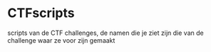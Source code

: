 # CTFscripts
scripts van de CTF challenges, de namen die je ziet zijn die van de challenge waar ze voor zijn gemaakt
